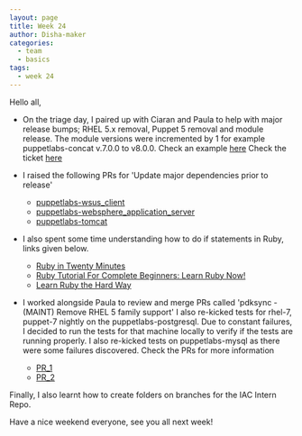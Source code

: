 ```yaml
---
layout: page
title: Week 24
author: Disha-maker
categories:
  - team
  - basics
tags:
  - week 24
---
```


Hello all,

- On the triage day, I paired up with Ciaran and Paula to help with major release bumps; RHEL 5.x removal, Puppet 5 removal and module release. The module versions were incremented by 1 for example puppetlabs-concat v.7.0.0 to    v8.0.0.
Check an example [here](https://github.com/puppetlabs/puppetlabs-websphere_application_server/pull/218/files)
Check the ticket [here](https://tickets.puppetlabs.com/browse/IAC-1482)

- I raised the following PRs for 'Update major dependencies prior to release'
   - [puppetlabs-wsus_client](https://github.com/puppetlabs/puppetlabs-wsus_client/pull/153)
   - [puppetlabs-websphere_application_server](https://github.com/puppetlabs/puppetlabs-websphere_application_server/pull/218)
   - [puppetlabs-tomcat](https://github.com/puppetlabs/puppetlabs-tomcat/pull/433)

- I also spent some time understanding how to do if statements in Ruby, links given below.
   - [Ruby in Twenty Minutes](https://www.ruby-lang.org/en/documentation/quickstart/)
   - [Ruby Tutorial For Complete Beginners: Learn Ruby Now!](https://www.rubyguides.com/ruby-tutorial/ruby-if-else/)
   - [Learn Ruby the Hard Way](https://learnrubythehardway.org/book/)

- I worked alongside Paula to review and merge PRs called 'pdksync - (MAINT) Remove RHEL 5 family support'
I also re-kicked tests for rhel-7, puppet-7 nightly on the puppetlabs-postgresql.
Due to constant failures, I decided to run the tests for that machine locally to verify if the tests are running properly. I also re-kicked tests on puppetlabs-mysql as there were some failures discovered.
Check the PRs for more information
   - [PR_1](https://github.com/puppetlabs/puppetlabs-postgresql/pull/1246)
   - [PR_2](https://github.com/puppetlabs/puppetlabs-mysql/pull/1369)

Finally, I also learnt how to create folders on branches for the IAC Intern Repo.

Have a nice weekend everyone, see you all next week!